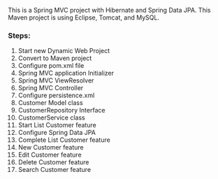 This is a Spring MVC project with Hibernate and Spring Data JPA. This Maven project is using Eclipse, Tomcat, and MySQL.
### Steps:
1. Start new Dynamic Web Project
2. Convert to Maven project
3. Configure pom.xml file
4. Spring MVC application Initializer
5. Spring MVC ViewResolver
6. Spring MVC Controller
7. Configure persistence.xml
8. Customer Model class
9. CustomerRepository Interface
10. CustomerService class
11. Start List Customer feature
12. Configure Spring Data JPA
13. Complete List Customer feature
14. New Customer feature
15. Edit Customer feature
16. Delete Customer feature
17. Search Customer feature